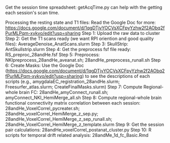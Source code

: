 Get the session time spreadsheet:
getAcqTime.py can help with the getting each session's scan time. 

Processing the resting state and T1 files: 
Read the Google Doc for more: https://docs.google.com/document/d/1qgDTjvYOCVsXCFpyYzhw2f2AObq2fPurMLPqm-xykvo/edit?usp=sharing
Step 1: Upload the raw data to cluster
Step 2: Get the T1 scans ready (we want RPI oriention and good quality files): AverageDenoise_AnatScans.slurm
Step 3: SkullStrip: AntSkullstrip.slurm
Step 4: Get the preprocess fsf file ready: RS_preproc_28andHe.fsf
Step 5: Preprocess: NKIpreprocess_28andHe_aveanat.sh; 28andHe_preprocess_runall.sh
Step 6: Create Masks: Use the Google Doc (https://docs.google.com/document/d/1qgDTjvYOCVsXCFpyYzhw2f2AObq2fPurMLPqm-xykvo/edit?usp=sharing) to see the descriptions of each scripts (e.g., amygdalaEC_registration_28andHe.slurm; Freesurfer_atlas.slurm; CreateFinalMasks.slurm)
Step 7: Compute Regional-whole brain FC: 28andHe_amyConnect_runall.sh; amyConnect_NKI_HemiMerge_all.sh
Step 8: Compute regional-whole brain functional connectivity matrix correlation between each session: 28andHe_VoxelCorrel_pycreater.sh; 28andHe_voxelCorrel_HemiMerge_z_sep.py; 28andHe_VoxelCorrel_HemiMerge_z_sep_runall.sh; 28andHe_VoxelCorrel_HemiMerge_z_template.slurm
Step 9: Get the session pair calculations: 28andHe_voxelCorrel_postanat_cluster.py
Step 10: R scripts for temporal drift related analysis: 28andMe_1d_fc_Basic.Rmd